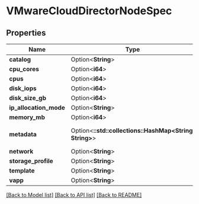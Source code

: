 # VMwareCloudDirectorNodeSpec

## Properties

Name | Type | Description | Notes
------------ | ------------- | ------------- | -------------
**catalog** | Option<**String**> |  | [optional]
**cpu_cores** | Option<**i64**> |  | [optional]
**cpus** | Option<**i64**> |  | [optional]
**disk_iops** | Option<**i64**> |  | [optional]
**disk_size_gb** | Option<**i64**> |  | [optional]
**ip_allocation_mode** | Option<**String**> |  | [optional]
**memory_mb** | Option<**i64**> |  | [optional]
**metadata** | Option<**::std::collections::HashMap<String, String>**> | Additional metadata to set | [optional]
**network** | Option<**String**> |  | [optional]
**storage_profile** | Option<**String**> |  | [optional]
**template** | Option<**String**> |  | [optional]
**vapp** | Option<**String**> |  | [optional]

[[Back to Model list]](../README.md#documentation-for-models) [[Back to API list]](../README.md#documentation-for-api-endpoints) [[Back to README]](../README.md)



